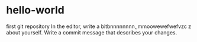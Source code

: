 # hello-world
first git repository
In the editor, write a bitbnnnnnnnn,,mmoowewefwefvzc z about yourself.
Write a commit message that describes your changes.
